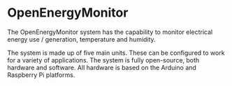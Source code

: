 # OpenEnergyMonitor

The OpenEnergyMonitor system has the capability to monitor electrical energy use / generation, temperature and humidity.

The system is made up of five main units. These can be configured to work for a variety of applications. The system is fully open-source, both hardware and software. All hardware is based on the Arduino and Raspberry Pi platforms.
